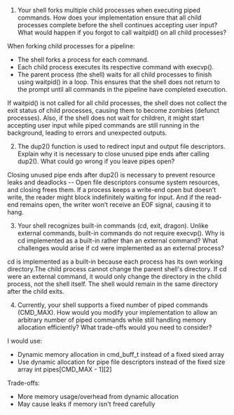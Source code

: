 1. Your shell forks multiple child processes when executing piped commands. How does your implementation ensure that all child processes complete before the shell continues accepting user input? What would happen if you forgot to call waitpid() on all child processes?

When forking child processes for a pipeline:
- The shell forks a process for each command.
- Each child process executes its respective command with execvp().
- The parent process (the shell) waits for all child processes to finish using waitpid() in a loop.
This ensures that the shell does not return to the prompt until all commands in the pipeline have completed execution.

If waitpid() is not called for all child processes, the shell does not collect the exit status of child processes, causing them to become zombies (defunct processes). Also, if the shell does not wait for children, it might start accepting user input while piped commands are still running in the background, leading to errors and unexpected outputs.

2. The dup2() function is used to redirect input and output file descriptors. Explain why it is necessary to close unused pipe ends after calling dup2(). What could go wrong if you leave pipes open?

Closing unused pipe ends after dup2() is necessary to prevent resource leaks and deadlocks -- Open file descriptors consume system resources, and closing frees them. If a process keeps a write-end open but doesn’t write, the reader might block indefinitely waiting for input. And if the read-end remains open, the writer won’t receive an EOF signal, causing it to hang.

3. Your shell recognizes built-in commands (cd, exit, dragon). Unlike external commands, built-in commands do not require execvp(). Why is cd implemented as a built-in rather than an external command? What challenges would arise if cd were implemented as an external process?

cd is implemented as a built-in because each process has its own working directory.The child process cannot change the parent shell's directory. If cd were an external command, it would only change the directory in the child process, not the shell itself. The shell would remain in the same directory after the child exits.

4. Currently, your shell supports a fixed number of piped commands (CMD_MAX). How would you modify your implementation to allow an arbitrary number of piped commands while still handling memory allocation efficiently? What trade-offs would you need to consider?

I would use:
- Dynamic memory allocation in cmd_buff_t instead of a fixed sixed array
- Use dynamic allocation for pipe file descriptors instead of the fixed size array int pipes[CMD_MAX - 1][2]

Trade-offs:
- More memory usage/overhead from dynamic allocation
- May cause leaks if memory isn't freed carefully
